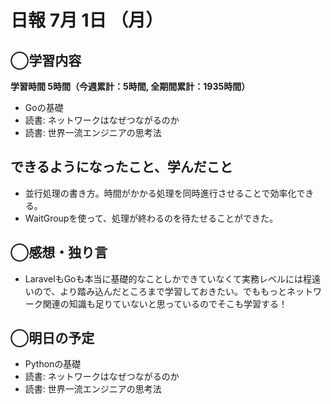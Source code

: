 # 日報  7月 1日 （月）

## ◯学習内容

**学習時間  5時間（今週累計：5時間, 全期間累計：1935時間）**

- Goの基礎
- 読書: ネットワークはなぜつながるのか
- 読書: 世界一流エンジニアの思考法

## できるようになったこと、学んだこと

- 並行処理の書き方。時間がかかる処理を同時進行させることで効率化できる。
- WaitGroupを使って、処理が終わるのを待たせることができた。

## ◯感想・独り言

- LaravelもGoも本当に基礎的なことしかできていなくて実務レベルには程遠いので、より踏み込んだところまで学習しておきたい。でももっとネットワーク関連の知識も足りていないと思っているのでそこも学習する！

## ◯明日の予定

- Pythonの基礎
- 読書: ネットワークはなぜつながるのか
- 読書: 世界一流エンジニアの思考法
